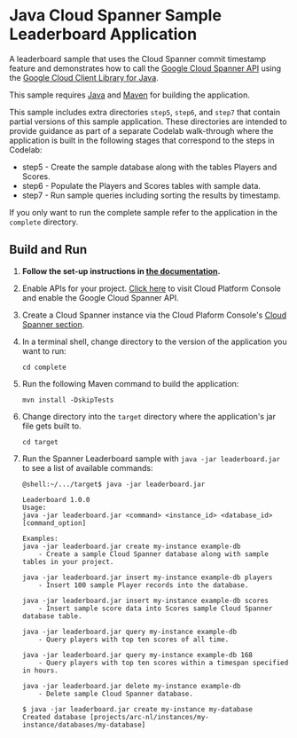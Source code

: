 # Java Cloud Spanner Sample Leaderboard Application

A leaderboard sample that uses the Cloud Spanner commit timestamp feature and demonstrates
how to call the [Google Cloud Spanner API](https://cloud.google.com/spanner/docs/)
using the [Google Cloud Client Library for Java](https://github.com/GoogleCloudPlatform/google-cloud-java).

This sample requires [Java](https://www.java.com/en/download/) and [Maven](http://maven.apache.org/) for building the application.

This sample includes extra directories `step5`, `step6`, and `step7` that contain partial versions of this sample application. These directories are intended to provide guidance as part of a separate Codelab walk-through where the application is built in the following stages
that correspond to the steps in Codelab:

* step5 - Create the sample database along with the tables Players and Scores.
* step6 - Populate the Players and Scores tables with sample data.
* step7 - Run sample queries including sorting the results by timestamp.

If you only want to run the complete sample refer to the application in the `complete` directory.


## Build and Run

1.  **Follow the set-up instructions in [the documentation](https://cloud.google.com/java/docs/setup).**

2.  Enable APIs for your project.
    [Click here](https://console.cloud.google.com/flows/enableapi?apiid=spanner.googleapis.com&showconfirmation=true)
    to visit Cloud Platform Console and enable the Google Cloud Spanner API.

3.  Create a Cloud Spanner instance via the Cloud Plaform Console's
    [Cloud Spanner section](http://console.cloud.google.com/spanner).

4.  In a terminal shell, change directory to the version of the application you want to run:
    ```
    cd complete
    ```

5.  Run the following Maven command to build the application:
    ```
    mvn install -DskipTests
    ```

6.  Change directory into the `target` directory where the application's jar file gets built to.
    ```
    cd target
    ```


7. Run the Spanner Leaderboard sample with `java -jar leaderboard.jar` to see a list of available commands:
    ```
    @shell:~/.../target$ java -jar leaderboard.jar
    
    Leaderboard 1.0.0
    Usage:
    java -jar leaderboard.jar <command> <instance_id> <database_id> [command_option]

    Examples:
    java -jar leaderboard.jar create my-instance example-db
        - Create a sample Cloud Spanner database along with sample tables in your project.

    java -jar leaderboard.jar insert my-instance example-db players
        - Insert 100 sample Player records into the database.

    java -jar leaderboard.jar insert my-instance example-db scores
        - Insert sample score data into Scores sample Cloud Spanner database table.

    java -jar leaderboard.jar query my-instance example-db
        - Query players with top ten scores of all time.

    java -jar leaderboard.jar query my-instance example-db 168
        - Query players with top ten scores within a timespan specified in hours.

    java -jar leaderboard.jar delete my-instance example-db
        - Delete sample Cloud Spanner database.
    ```

    ```
    $ java -jar leaderboard.jar create my-instance my-database
    Created database [projects/arc-nl/instances/my-instance/databases/my-database]
    ```